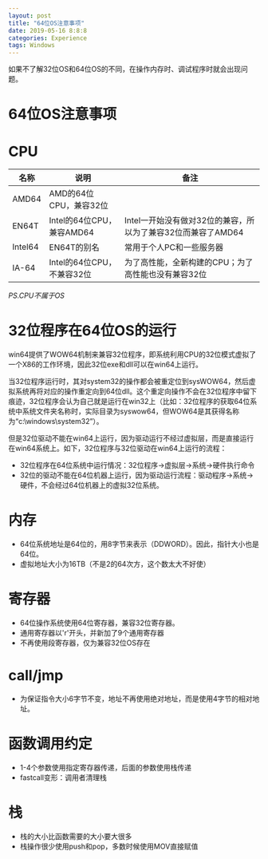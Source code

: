 ```yaml
---
layout: post
title: "64位OS注意事项"
date: 2019-05-16 8:8:8
categories: Experience
tags: Windows
---
```


如果不了解32位OS和64位OS的不同，在操作内存时、调试程序时就会出现问题。

# 64位OS注意事项

# CPU

| 名称    | 说明                       | 备注                                                         |
| ------- | -------------------------- | ------------------------------------------------------------ |
| AMD64   | AMD的64位CPU，兼容32位     |                                                              |
| EN64T   | Intel的64位CPU，兼容AMD64  | Intel一开始没有做对32位的兼容，所以为了兼容32位而兼容了AMD64 |
| Intel64 | EN64T的别名                | 常用于个人PC和一些服务器                                     |
| IA-64   | Intel的64位CPU，不兼容32位 | 为了高性能，全新构建的CPU；为了高性能也没有兼容32位          |

*PS.CPU不属于OS*

# 32位程序在64位OS的运行

win64提供了WOW64机制来兼容32位程序，即系统利用CPU的32位模式虚拟了一个X86的工作环境，因此32位exe和dll可以在win64上运行。

当32位程序运行时，其对system32的操作都会被重定位到sysWOW64，然后虚拟系统再将对应的操作重定向到64位dll。这个重定向操作不会在32位程序中留下痕迹，32位程序会认为自己就是运行在win32上（比如：32位程序的获取64位系统中系统文件夹名称时，实际目录为syswow64，但WOW64是其获得名称为“c:\windows\system32”）。

但是32位驱动不能在win64上运行，因为驱动运行不经过虚拟层，而是直接运行在win64系统上。如下，32位程序与32位驱动在win64上运行的流程：
* 32位程序在64位系统中运行情况：32位程序->虚拟层->系统->硬件执行命令
* 32位的驱动不能在64位机器上运行，因为驱动运行流程：驱动程序->系统->硬件，不会经过64位机器上的虚拟32位系统。

# 内存

 * 64位系统地址是64位的，用8字节来表示（DDWORD）。因此，指针大小也是64位。
 * 虚拟地址大小为16TB（不是2的64次方，这个数太大不好使）

# 寄存器

* 64位操作系统使用64位寄存器，兼容32位寄存器。
* 通用寄存器以'r'开头，并新加了9个通用寄存器
* 不再使用段寄存器，仅为兼容32位OS存在

# call/jmp

* 为保证指令大小6字节不变，地址不再使用绝对地址，而是使用4字节的相对地址。

# 函数调用约定
* 1-4个参数使用指定寄存器传递，后面的参数使用栈传递
* fastcall变形：调用者清理栈

# 栈

* 栈的大小比函数需要的大小要大很多
* 栈操作很少使用push和pop，多数时候使用MOV直接赋值